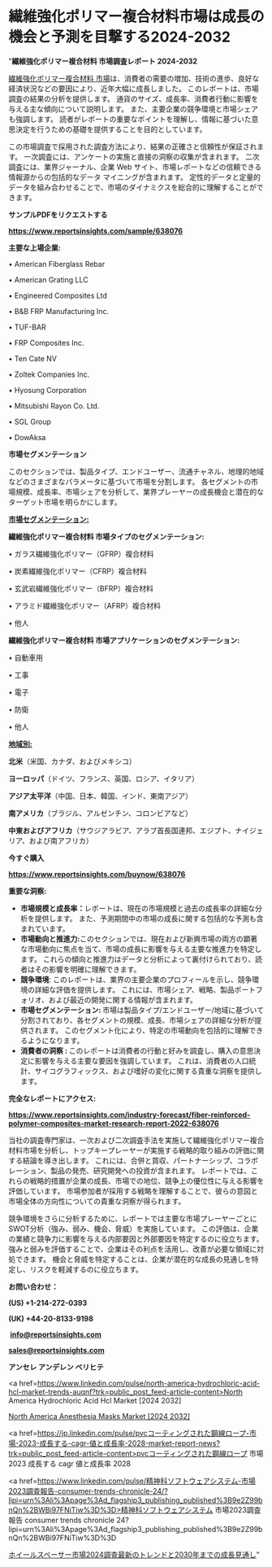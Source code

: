 # 繊維強化ポリマー複合材料市場は成長の機会と予測を目撃する2024-2032

"<strong>繊維強化ポリマー複合材料 市場調査レポート 2024-2032</strong>

<a href=https://www.reportsinsights.com/sample/638076>繊維強化ポリマー複合材料 市場</a>は、消費者の需要の増加、技術の進歩、良好な経済状況などの要因により、近年大幅に成長しました。 このレポートは、市場調査の結果の分析を提供します。 通貨のサイズ、成長率、消費者行動に影響を与える主な傾向について説明します。 また、主要企業の競争環境と市場シェアも強調します。 読者がレポートの重要なポイントを理解し、情報に基づいた意思決定を行うための基礎を提供することを目的としています。

この市場調査で採用された調査方法により、結果の正確さと信頼性が保証されます。 一次調査には、アンケートの実施と直接の洞察の収集が含まれます。 二次調査には、業界ジャーナル、企業 Web サイト、市場レポートなどの信頼できる情報源からの包括的なデータ マイニングが含まれます。 定性的データと定量的データを組み合わせることで、市場のダイナミクスを総合的に理解することができます。

<strong><b>サンプルPDFをリクエストする</b></strong>

<a href=https://www.reportsinsights.com/sample/638076><strong><u>https://www.reportsinsights.com/sample/638076</u></strong></a>

<strong>主要な上場企業:</strong>

• American Fiberglass Rebar

• American Grating LLC

• Engineered Composites Ltd

• B&B FRP Manufacturing Inc.

• TUF-BAR

• FRP Composites Inc.

• Ten Cate NV

• Zoltek Companies Inc.

• Hyosung Corporation

• Mitsubishi Rayon Co. Ltd.

• SGL Group

• DowAksa

<strong>市場セグメンテーション</strong>

このセクションでは、製品タイプ、エンドユーザー、流通チャネル、地理的地域などのさまざまなパラメータに基づいて市場を分割します。 各セグメントの市場規模、成長率、市場シェアを分析して、業界プレーヤーの成長機会と潜在的なターゲット市場を明らかにします。

<strong><u>市場セグメンテーション</u></strong><strong><u>:</u></strong>

<strong>繊維強化ポリマー複合材料 市場タイプのセグメンテーション:</strong>

• ガラス繊維強化ポリマー（GFRP）複合材料

• 炭素繊維強化ポリマー（CFRP）複合材料

• 玄武岩繊維強化ポリマー（BFRP）複合材料

• アラミド繊維強化ポリマー（AFRP）複合材料

• 他人

<strong>繊維強化ポリマー複合材料 市場アプリケーションのセグメンテーション:</strong>

• 自動車用

• 工事

• 電子

• 防衛

• 他人

<strong><u>地域別</u></strong><strong><u>:</u></strong>

<strong>北米</strong>（米国、カナダ、およびメキシコ）

<strong>ヨーロッパ</strong>（ドイツ、フランス、英国、ロシア、イタリア）

<strong>アジア太平洋</strong>（中国、日本、韓国、インド、東南アジア）

<strong>南アメリカ</strong>（ブラジル、アルゼンチン、コロンビアなど）

<strong>中東およびアフリカ</strong>（サウジアラビア、アラブ首長国連邦、エジプト、ナイジェリア、および南アフリカ）

<strong>今すぐ購入</strong>

<a href=https://www.reportsinsights.com/buynow/638076><strong><u>https://www.reportsinsights.com/buynow/638076</u></strong></a>

<strong>重要な洞察:</strong>
<ul>
  <li><strong>市場規模と成長率：</strong>レポートは、現在の市場規模と過去の成長率の詳細な分析を提供します。 また、予測期間中の市場の成長に関する包括的な予測も含まれています。</li>
  <li><strong>市場動向と推進力:</strong>このセクションでは、現在および新興市場の両方の顕著な市場動向に焦点を当て、市場の成長に影響を与える主要な推進力を特定します。 これらの傾向と推進力はデータと分析によって裏付けられており、読者はその影響を明確に理解できます。</li>
  <li><strong>競争環境</strong>: このレポートは、業界の主要企業のプロフィールを示し、競争環境の詳細な評価を提供します。 これには、市場シェア、戦略、製品ポートフォリオ、および最近の開発に関する情報が含まれます。</li>
  <li><strong>市場セグメンテーション: </strong>市場は製品タイプ/エンドユーザー/地域に基づいて分割されており、各セグメントの規模、成長、市場シェアの詳細な分析が提供されます。 このセグメント化により、特定の市場動向を包括的に理解できるようになります。</li>
  <li><strong>消費者の洞察 : </strong>このレポートは消費者の行動と好みを調査し、購入の意思決定に影響を与える主要な要因を強調しています。 これは、消費者の人口統計、サイコグラフィックス、および嗜好の変化に関する貴重な洞察を提供します。</li>
</ul>
<strong>完全なレポートにアクセス:</strong>

<a href=https://www.reportsinsights.com/industry-forecast/fiber-reinforced-polymer-composites-market-research-report-2022-638076><strong><u><b>https://www.reportsinsights.com/industry-forecast/fiber-reinforced-polymer-composites-market-research-report-2022-638076</b></u></strong></a>

当社の調査専門家は、一次および二次調査手法を実施して繊維強化ポリマー複合材料市場を分析し、トップキープレーヤーが実施する戦略的取り組みの評価に関する結論を導き出します。 これには、合併と買収、パートナーシップ、コラボレーション、製品の発売、研究開発への投資が含まれます。 レポートでは、これらの戦略的措置が企業の成長、市場での地位、競争上の優位性に与える影響を評価しています。 市場参加者が採用する戦略を理解することで、彼らの意図と市場全体の方向性についての貴重な洞察が得られます。

競争環境をさらに分析するために、レポートでは主要な市場プレーヤーごとにSWOT分析（強み、弱み、機会、脅威）を実施しています。 この評価は、企業の業績と競争力に影響を与える内部要因と外部要因を特定するのに役立ちます。 強みと弱みを評価することで、企業はその利点を活用し、改善が必要な領域に対処できます。 機会と脅威を特定することは、企業が潜在的な成長の見通しを特定し、リスクを軽減するのに役立ちます。

<strong>お問い合わせ：</strong>

<strong>(US) +1-214-272-0393</strong>

<strong>(UK) +44-20-8133-9198</strong>

<strong> </strong><a href=info@reportsinsights.com><strong><u>info@reportsinsights.com</u></strong></a>

<a href=sales@reportsinsights.com><strong><u>sales@reportsinsights.com</u></strong></a>

<strong>アンセレ アンデレン ベリヒテ</strong>

<a href=https://www.linkedin.com/pulse/north-america-hydrochloric-acid-hcl-market-trends-auqnf?trk=public_post_feed-article-content>North America Hydrochloric Acid Hcl Market [2024 2032]</a>

<a href=https://www.linkedin.com/pulse/north-america-anesthesia-masks-market-guide-growth-pfdzf/>North America Anesthesia Masks Market [2024 2032]</a>

<a href=https://jp.linkedin.com/pulse/pvcコーティングされた鋼線ロープ-市場-2023-成長する-cagr-値と成長率-2028-market-report-news?trk=public_post_feed-article-content>pvcコーティングされた鋼線ロープ 市場 2023 成長する cagr 値と成長率 2028</a>

<a href=https://www.linkedin.com/pulse/精神科ソフトウェアシステム-市場2023調査報告-consumer-trends-chronicle-24/?lipi=urn%3Ali%3Apage%3Ad_flagship3_publishing_published%3B9e2Z99bnQn%2BWBi97FNiTiw%3D%3D>精神科ソフトウェアシステム 市場2023調査報告 consumer trends chronicle 24?lipi=urn%3Ali%3Apage%3Ad_flagship3_publishing_published%3B9e2Z99bnQn%2BWBi97FNiTiw%3D%3D</a>

<a href=https://www.linkedin.com/pulse/ホイールスペーサー市場2024調査最新のトレンドと2030年までの成長見通し-community-market-research-zhjgf/>ホイールスペーサー市場2024調査最新のトレンドと2030年までの成長見通し</a>"
